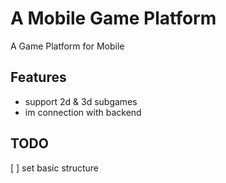 # A Mobile Game Platform

A Game Platform for Mobile

## Features

- support 2d & 3d subgames
- im connection with backend

## TODO

[ ] set basic structure
